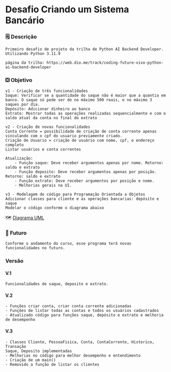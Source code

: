 # Desafio Criando um Sistema Bancário


### 🗒️ Descrição 
    Primeiro desafio de projeto da trilha de Python AI Backend Developer.
    Utilizando Python 3.11.9

    página da trilha: https://web.dio.me/track/coding-future-vivo-python-ai-backend-developer

### ❎ Objetivo
    v1 - Criação de três funcionalidades
    Saque: Verificar se a quantidade do saque não é maior que a quantia em banco. O saque só pode ser de no máximo 500 reais, e no máximo 3 saques por dia.
    Depósito: Adicionar dinheiro ao banco
    Extrato: Mostrar todas as operações realizadas sequencialmente e com o saldo atual da conta no final do extrato

    v2 - Criação de novas funcionalidades
    Conta Corrente = possibilidade de criação de conta corrente apenas vinculando com o cpf do usuario previamente criado.  
    Criação de Usuario = criação de usuário com nome, cpf, e endereço completo
    Listar usuários e conta correntes
    
    Atualização:
        - Função saque: Deve receber argumentos apenas por nome. Retorno: saldo e extrato
        - Função deposito: Deve receber argumentos apenas por posição. Retorno: saldo e extrato
        - Função extrato: Deve receber argumentos por posição e nome.
        - Melhorias gerais na UI.

    v3 - Modelagem do código para Programação Orientada a Objetos
    Adicionar classes para cliente e as operações bancarias: depósito e saque
    Modelar o código conforme o diagrama abaixo  
🗺️ [Diagrama UML](TrilhaPythonDesafio.png)

    

### 🌄 Futuro
    Conforme o andamento do curso, esse programa terá novas funcionalidades no futuro.


### Versão

#### V.1
    Funcionalidades de saque, deposito e extrato.

#### V.2
    - Funções criar conta, criar conta corrente adicionadas
    - Funções de listar todas as contas e todos os usuários cadastrados
    - Atualizado código para funções saque, depósito e extrato e melhoria de desempenho

#### V.3
    - Classes Cliente, PessoaFisica, Conta, ContaCorrente, Historico, Transação
    Saque, Deposito implementadas
    - Melhorias no código para melhor desempenho e entendimento
    - Criação de um main()
    - Removido a função de listar os clientes